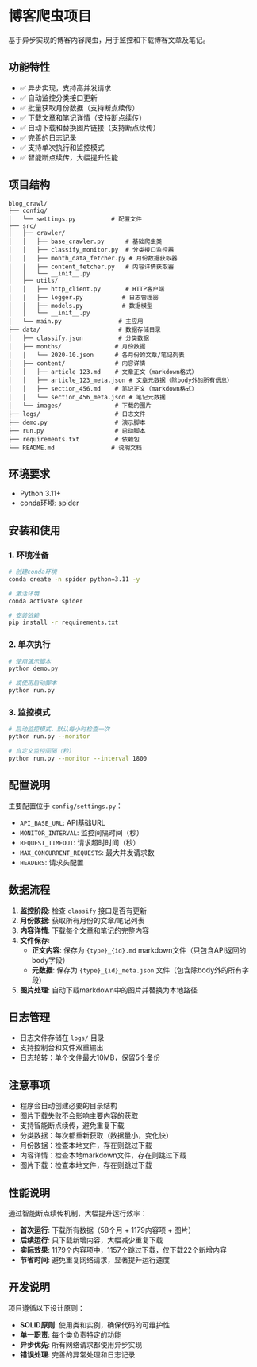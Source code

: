 # 博客爬虫项目

基于异步实现的博客内容爬虫，用于监控和下载博客文章及笔记。

## 功能特性

- ✅ 异步实现，支持高并发请求
- ✅ 自动监控分类接口更新
- ✅ 批量获取月份数据（支持断点续传）
- ✅ 下载文章和笔记详情（支持断点续传）
- ✅ 自动下载和替换图片链接（支持断点续传）
- ✅ 完善的日志记录
- ✅ 支持单次执行和监控模式
- ✅ 智能断点续传，大幅提升性能

## 项目结构

```
blog_crawl/
├── config/
│   └── settings.py          # 配置文件
├── src/
│   ├── crawler/
│   │   ├── base_crawler.py      # 基础爬虫类
│   │   ├── classify_monitor.py  # 分类接口监控器
│   │   ├── month_data_fetcher.py # 月份数据获取器
│   │   ├── content_fetcher.py   # 内容详情获取器
│   │   └── __init__.py
│   ├── utils/
│   │   ├── http_client.py       # HTTP客户端
│   │   ├── logger.py           # 日志管理器
│   │   ├── models.py           # 数据模型
│   │   └── __init__.py
│   └── main.py                # 主应用
├── data/                      # 数据存储目录
│   ├── classify.json          # 分类数据
│   ├── months/               # 月份数据
│   │   └── 2020-10.json      # 各月份的文章/笔记列表
│   ├── content/              # 内容详情
│   │   ├── article_123.md    # 文章正文（markdown格式）
│   │   ├── article_123_meta.json # 文章元数据（除body外的所有信息）
│   │   ├── section_456.md    # 笔记正文（markdown格式）
│   │   └── section_456_meta.json # 笔记元数据
│   └── images/               # 下载的图片
├── logs/                     # 日志文件
├── demo.py                   # 演示脚本
├── run.py                    # 启动脚本
├── requirements.txt          # 依赖包
└── README.md                # 说明文档
```

## 环境要求

- Python 3.11+
- conda环境: spider

## 安装和使用

### 1. 环境准备

```bash
# 创建conda环境
conda create -n spider python=3.11 -y

# 激活环境
conda activate spider

# 安装依赖
pip install -r requirements.txt
```

### 2. 单次执行

```bash
# 使用演示脚本
python demo.py

# 或使用启动脚本
python run.py
```

### 3. 监控模式

```bash
# 启动监控模式，默认每小时检查一次
python run.py --monitor

# 自定义监控间隔（秒）
python run.py --monitor --interval 1800
```

## 配置说明

主要配置位于 `config/settings.py`：

- `API_BASE_URL`: API基础URL
- `MONITOR_INTERVAL`: 监控间隔时间（秒）
- `REQUEST_TIMEOUT`: 请求超时时间（秒）
- `MAX_CONCURRENT_REQUESTS`: 最大并发请求数
- `HEADERS`: 请求头配置

## 数据流程

1. **监控阶段**: 检查 `classify` 接口是否有更新
2. **月份数据**: 获取所有月份的文章/笔记列表
3. **内容详情**: 下载每个文章和笔记的完整内容
4. **文件保存**:
   - **正文内容**: 保存为 `{type}_{id}.md` markdown文件（只包含API返回的body字段）
   - **元数据**: 保存为 `{type}_{id}_meta.json` 文件（包含除body外的所有字段）
5. **图片处理**: 自动下载markdown中的图片并替换为本地路径

## 日志管理

- 日志文件存储在 `logs/` 目录
- 支持控制台和文件双重输出
- 日志轮转：单个文件最大10MB，保留5个备份

## 注意事项

- 程序会自动创建必要的目录结构
- 图片下载失败不会影响主要内容的获取
- 支持智能断点续传，避免重复下载
- 分类数据：每次都重新获取（数据量小，变化快）
- 月份数据：检查本地文件，存在则跳过下载
- 内容详情：检查本地markdown文件，存在则跳过下载
- 图片下载：检查本地文件，存在则跳过下载

## 性能说明

通过智能断点续传机制，大幅提升运行效率：

- **首次运行**: 下载所有数据（58个月 + 1179内容项 + 图片）
- **后续运行**: 只下载新增内容，大幅减少重复下载
- **实际效果**: 1179个内容项中，1157个跳过下载，仅下载22个新增内容
- **节省时间**: 避免重复网络请求，显著提升运行速度

## 开发说明

项目遵循以下设计原则：

- **SOLID原则**: 使用类和实例，确保代码的可维护性
- **单一职责**: 每个类负责特定的功能
- **异步优先**: 所有网络请求都使用异步实现
- **错误处理**: 完善的异常处理和日志记录
